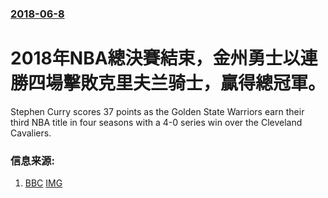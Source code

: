 ### [2018-06-8](/news/2018/06/8/index.md)

##### 
# 2018年NBA總決賽結束，金州勇士以連勝四場擊敗克里夫兰骑士，贏得總冠軍。 

Stephen Curry scores 37 points as the Golden State Warriors earn their third NBA title in four seasons with a 4-0 series win over the Cleveland Cavaliers.


### 信息来源:

1. [BBC](https://www.bbc.co.uk/sport/basketball/44423042) [IMG](https://ichef.bbci.co.uk/onesport/cps/624/cpsprodpb/ABE5/production/_101950044_gettyimagd.jpg)
